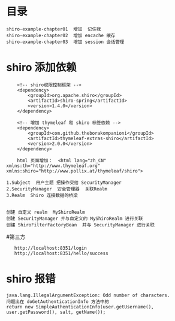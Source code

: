 # 目录
    shiro-example-chapter01  增加  记住我
    shiro-example-chapter02  增加 encache 缓存
    shiro-example-chapter03  增加 session 会话管理
    




#  shiro  添加依赖 

        <!-- shiro权限控制框架 -->
        <dependency>
            <groupId>org.apache.shiro</groupId>
            <artifactId>shiro-spring</artifactId>
            <version>1.4.0</version>
        </dependency>
        
        <!-- 增加 thymeleaf 和 shiro 标签依赖 -->        
        <dependency>
            <groupId>com.github.theborakompanioni</groupId>
            <artifactId>thymeleaf-extras-shiro</artifactId>
            <version>2.0.0</version>
        </dependency>
        
        html 页面增加：  <html lang="zh_CN" xmlns:th="http://www.thymeleaf.org" xmlns:shiro="http://www.pollix.at/thymeleaf/shiro">
        
    1.Subject  用户主题 把操作交给 SecurityManager
    2.SecurityManager  安全管理器  关联Realm 
    3.Realm  Shiro 连接数据的桥梁
    
    
    创建 自定义 realm  MyShiroRealm
    创建 SecurityManager 并与自定义的 MyShiroRealm 进行关联
    创建 ShiroFilterFactoryBean  并与 SecurityManager 进行关联
    
    
#第三方

       http://localhost:8351/login
       http://localhost:8351/hello/success
       
   
 # shiro 报错
    java.lang.IllegalArgumentException: Odd number of characters.
    问题出在 doGetAuthenticationInfo 方法中的
    return new SimpleAuthenticationInfo(user.getUsername(), user.getPassword(), salt, getName());